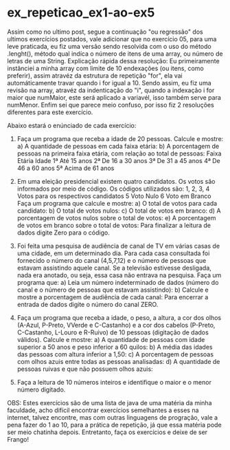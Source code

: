 # ex_repeticao_ex1-ao-ex5

Assim como no ultimo post, segue a continuação "ou regressão" dos ultimos exercícios postados, vale adicionar que no exercício 05, para uma leve praticada, eu fiz uma versão sendo resolvida com o uso do método .lenght(), método qual indíca o número de itens de uma array, ou número de letras de uma String.
Explicação rápida dessa resolução:
Eu primeiramente instânciei a minha array com limite de 10 endexações (ou itens, como preferir), assim atravéz da estrutura de repetição "for", ela vai automáticamente travar quando i for igual a 10. Sendo assim, eu fiz uma revisão na array, atravéz da indenticação do "i", quando a indexação i for maior que numMaior, este será aplicado a variavél, isso também serve para numMenor. Enfim sei que parece meio confuso, por isso fiz 2 resoluções diferentes para este exercício.

Abaixo estará o enúnciado de cada exercício:

1. Faça um programa que receba a idade de 20 pessoas. Calcule e mostre:
a) A quantidade de pessoas em cada faixa etária:
b) A porcentagem de pessoas na primeira faixa etária, com relação ao total de pessoas:
Faixa Etária Idade
1ª Até 15 anos
2ª De 16 a 30 anos
3ª De 31 a 45 anos
4ª De 46 a 60 anos
5ª Acima de 61 anos



2. Em uma eleição presidencial existem quatro candidatos. Os votos são informados por meio de
código. Os códigos utilizados são:
1, 2, 3, 4 Votos para os respectivos
candidatos
5 Voto Nulo
6 Voto em Branco
Faça um programa que calcule e mostre:
a) O total de votos para cada candidato:
b) O total de votos nulos:
c) O total de votos em branco:
d) A porcentagem de votos nulos sobre o total de votos:
e) A porcentagem de votos em branco sobre o total de votos:
Para finalizar a leitura de dados digite Zero para o código.



3. Foi feita uma pesquisa de audiência de canal de TV em várias casas de uma cidade, em um
determinado dia. Para cada casa consultada foi fornecido o número do canal (4,5,7,12) e o
número de pessoas que estavam assistindo aquele canal. Se a televisão estivesse desligada,
nada era anotado, ou seja, essa casa não entrava na pesquisa. Faça um programa que:
a) Leia um número indeterminado de dados (número do canal e o número de pessoas que estavam
assistindo):
b) Calcule e mostre a porcentagem de audiência de cada canal:
Para encerrar a entrada de dados digite o número do canal ZERO.



4. Faça um programa que receba a idade, o peso, a altura, a cor dos olhos (A-Azul, P-Preto, VVerde e C-Castanho) e a cor dos cabelos (P-Preto, C-Castanho, L-Louro e R-Ruivo) de 10
pessoas (digitação de dados válidos). Calcule e mostre:
a) A quantidade de pessoas com idade superior a 50 anos e peso inferior a 60 quilos:
b) A média das idades das pessoas com altura inferior a 1,50:
c) A porcentagem de pessoas com olhos azuis entre todas as pessoas analisadas:
d) A quantidade de pessoas ruivas e que não possuem olhos azuis:




5. Faça a leitura de 10 números inteiros e identifique o maior e o menor número digitado.

OBS: Estes exercícios são de uma lista de java de uma matéria da minha faculdade, acho difícil encontrar exercícios semelhantes a esses na internet, talvez encontre, mas com outras linguagens de progração, vale a pena fazer do 1 ao 10, para a prática de repetição, já que essa matéria pode ser meio chatinha depois. Entretanto, faça os exercícios e deixe de ser Frango!

